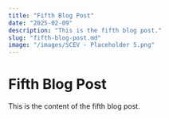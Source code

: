 ```yaml
---
title: "Fifth Blog Post"
date: "2025-02-09"
description: "This is the fifth blog post."
slug: "fifth-blog-post.md"
image: "/images/SCEV - Placeholder 5.png"
---
```


# Fifth Blog Post

This is the content of the fifth blog post.